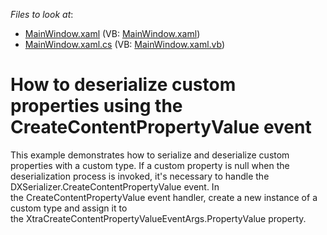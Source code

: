 <!-- default file list -->
*Files to look at*:

* [MainWindow.xaml](./CS/WpfApplication58/MainWindow.xaml) (VB: [MainWindow.xaml](./VB/WpfApplication58/MainWindow.xaml))
* [MainWindow.xaml.cs](./CS/WpfApplication58/MainWindow.xaml.cs) (VB: [MainWindow.xaml.vb](./VB/WpfApplication58/MainWindow.xaml.vb))
<!-- default file list end -->
# How to deserialize custom properties using the CreateContentPropertyValue event


<p>This example demonstrates how to serialize and deserialize custom properties with a custom type. If a custom property is null when the deserialization process is invoked, it's necessary to handle the DXSerializer.CreateContentPropertyValue event. In the CreateContentPropertyValue event handler, create a new instance of a custom type and assign it to the XtraCreateContentPropertyValueEventArgs.PropertyValue property. </p>

<br/>


